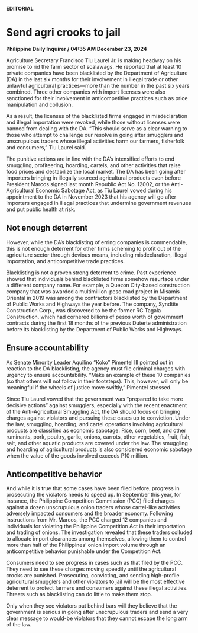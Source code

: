 **EDITORIAL**

# Send agri crooks to jail

****Philippine Daily Inquirer / 04:35 AM December 23, 2024****

Agriculture Secretary Francisco Tiu Laurel Jr. is making headway on his promise to rid the farm sector of scalawags. He reported that at least 10 private companies have been blacklisted by the Department of Agriculture (DA) in the last six months for their involvement in illegal trade or other unlawful agricultural practices—more than the number in the past six years combined. Three other companies with import licenses were also sanctioned for their involvement in anticompetitive practices such as price manipulation and collusion.

As a result, the licenses of the blacklisted firms engaged in misdeclaration and illegal importation were revoked, while those without licenses were banned from dealing with the DA. “This should serve as a clear warning to those who attempt to challenge our resolve in going after smugglers and unscrupulous traders whose illegal activities harm our farmers, fisherfolk and consumers,” Tiu Laurel said.

The punitive actions are in line with the DA’s intensified efforts to end smuggling, profiteering, hoarding, cartels, and other activities that raise food prices and destabilize the local market. The DA has been going after importers bringing in illegally sourced agricultural products even before President Marcos signed last month Republic Act No. 12002, or the Anti-Agricultural Economic Sabotage Act, as Tiu Laurel vowed during his appointment to the DA in November 2023 that his agency will go after importers engaged in illegal practices that undermine government revenues and put public health at risk.

## Not enough deterrent

However, while the DA’s blacklisting of erring companies is commendable, this is not enough deterrent for other firms scheming to profit out of the agriculture sector through devious means, including misdeclaration, illegal importation, and anticompetitive trade practices.

Blacklisting is not a proven strong deterrent to crime. Past experience showed that individuals behind blacklisted firms somehow resurface under a different company name. For example, a Quezon City-based construction company that was awarded a multimillion-peso road project in Misamis Oriental in 2019 was among the contractors blacklisted by the Department of Public Works and Highways the year before. The company, Syndtite Construction Corp., was discovered to be the former RC Tagala Construction, which had cornered billions of pesos worth of government contracts during the first 18 months of the previous Duterte administration before its blacklisting by the Department of Public Works and Highways.

## Ensure accountability

As Senate Minority Leader Aquilino “Koko” Pimentel III pointed out in reaction to the DA blacklisting, the agency must file criminal charges with urgency to ensure accountability. “Make an example of these 10 companies (so that others will not follow in their footsteps). This, however, will only be meaningful if the wheels of justice move swiftly,” Pimentel stressed.

Since Tiu Laurel vowed that the government was “prepared to take more decisive actions” against smugglers, especially with the recent enactment of the Anti-Agricultural Smuggling Act, the DA should focus on bringing charges against violators and pursuing these cases up to conviction. Under the law, smuggling, hoarding, and cartel operations involving agricultural products are classified as economic sabotage. Rice, corn, beef, and other ruminants, pork, poultry, garlic, onions, carrots, other vegetables, fruit, fish, salt, and other aquatic products are covered under the law. The smuggling and hoarding of agricultural products is also considered economic sabotage when the value of the goods involved exceeds P10 million.

## Anticompetitive behavior

And while it is true that some cases have been filed before, progress in prosecuting the violators needs to speed up. In September this year, for instance, the Philippine Competition Commission (PCC) filed charges against a dozen unscrupulous onion traders whose cartel-like activities adversely impacted consumers and the broader economy. Following instructions from Mr. Marcos, the PCC charged 12 companies and individuals for violating the Philippine Competition Act in their importation and trading of onions. The investigation revealed that these traders colluded to allocate import clearances among themselves, allowing them to control more than half of the Philippines’ onion import volume through an anticompetitive behavior punishable under the Competition Act.

Consumers need to see progress in cases such as that filed by the PCC. They need to see these charges moving speedily until the agricultural crooks are punished. Prosecuting, convicting, and sending high-profile agricultural smugglers and other violators to jail will be the most effective deterrent to protect farmers and consumers against these illegal activities. Threats such as blacklisting can do little to make them stop.

Only when they see violators put behind bars will they believe that the government is serious in going after unscrupulous traders and send a very clear message to would-be violators that they cannot escape the long arm of the law.